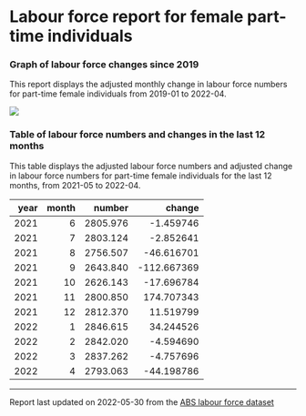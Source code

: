Labour force report for female part-time individuals
================

### Graph of labour force changes since 2019

This report displays the adjusted monthly change in labour force numbers
for part-time female individuals from 2019-01 to 2022-04.

![](/home/runner/work/abs_labour_force_report/abs_labour_force_report/output/female_part-time_report_files/figure-gfm/unnamed-chunk-2-1.png)<!-- -->

### Table of labour force numbers and changes in the last 12 months

This table displays the adjusted labour force numbers and adjusted
change in labour force numbers for part-time female individuals for the
last 12 months, from 2021-05 to 2022-04.

| year | month |   number |      change |
|-----:|------:|---------:|------------:|
| 2021 |     6 | 2805.976 |   -1.459746 |
| 2021 |     7 | 2803.124 |   -2.852641 |
| 2021 |     8 | 2756.507 |  -46.616701 |
| 2021 |     9 | 2643.840 | -112.667369 |
| 2021 |    10 | 2626.143 |  -17.696784 |
| 2021 |    11 | 2800.850 |  174.707343 |
| 2021 |    12 | 2812.370 |   11.519799 |
| 2022 |     1 | 2846.615 |   34.244526 |
| 2022 |     2 | 2842.020 |   -4.594690 |
| 2022 |     3 | 2837.262 |   -4.757696 |
| 2022 |     4 | 2793.063 |  -44.198786 |

------------------------------------------------------------------------

Report last updated on 2022-05-30 from the [ABS labour force
dataset](https://www.abs.gov.au/statistics/labour/employment-and-unemployment/labour-force-australia/latest-release)
